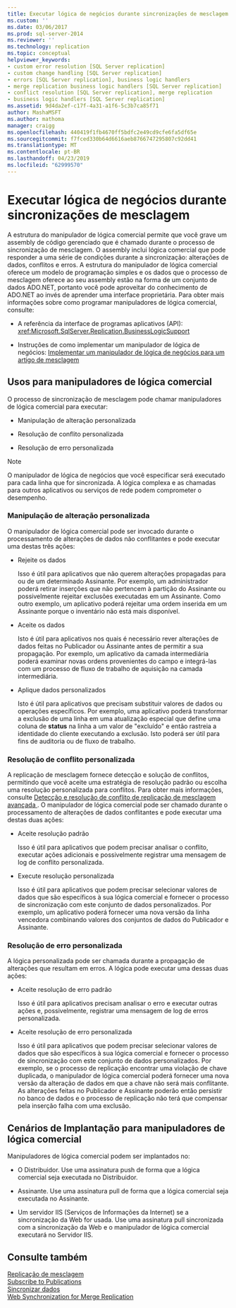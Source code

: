 ```yaml
---
title: Executar lógica de negócios durante sincronizações de mesclagem | Microsoft Docs
ms.custom: ''
ms.date: 03/06/2017
ms.prod: sql-server-2014
ms.reviewer: ''
ms.technology: replication
ms.topic: conceptual
helpviewer_keywords:
- custom error resolution [SQL Server replication]
- custom change handling [SQL Server replication]
- errors [SQL Server replication], business logic handlers
- merge replication business logic handlers [SQL Server replication]
- conflict resolution [SQL Server replication], merge replication
- business logic handlers [SQL Server replication]
ms.assetid: 9d4da2ef-c17f-4a31-a1f6-5c3b7ca85f71
author: MashaMSFT
ms.author: mathoma
manager: craigg
ms.openlocfilehash: 440419f1fb4670ff5bdfc2e49cd9cfe6fa5df65e
ms.sourcegitcommit: f7fced330b64d6616aeb8766747295807c92dd41
ms.translationtype: MT
ms.contentlocale: pt-BR
ms.lasthandoff: 04/23/2019
ms.locfileid: "62999570"
---
```

# <a name="execute-business-logic-during-merge-synchronization"></a>Executar lógica de negócios durante sincronizações de mesclagem
  A estrutura do manipulador de lógica comercial permite que você grave um assembly de código gerenciado que é chamado durante o processo de sincronização de mesclagem. O assembly inclui lógica comercial que pode responder a uma série de condições durante a sincronização: alterações de dados, conflitos e erros. A estrutura do manipulador de lógica comercial oferece um modelo de programação simples e os dados que o processo de mesclagem oferece ao seu assembly estão na forma de um conjunto de dados ADO.NET, portanto você pode aproveitar do conhecimento de ADO.NET ao invés de aprender uma interface proprietária. Para obter mais informações sobre como programar manipuladores de lógica comercial, consulte:  
  
-   A referência da interface de programas aplicativos (API): <xref:Microsoft.SqlServer.Replication.BusinessLogicSupport>  
  
-   Instruções de como implementar um manipulador de lógica de negócios: [Implementar um manipulador de lógica de negócios para um artigo de mesclagem](../implement-a-business-logic-handler-for-a-merge-article.md)  
  
## <a name="uses-for-business-logic-handlers"></a>Usos para manipuladores de lógica comercial  
 O processo de sincronização de mesclagem pode chamar manipuladores de lógica comercial para executar:  
  
-   Manipulação de alteração personalizada  
  
-   Resolução de conflito personalizada  
  
-   Resolução de erro personalizada  
  
> [!NOTE]  
>  O manipulador de lógica de negócios que você especificar será executado para cada linha que for sincronizada. A lógica complexa e as chamadas para outros aplicativos ou serviços de rede podem comprometer o desempenho.  
  
### <a name="custom-change-handling"></a>Manipulação de alteração personalizada  
 O manipulador de lógica comercial pode ser invocado durante o processamento de alterações de dados não conflitantes e pode executar uma destas três ações:  
  
-   Rejeite os dados  
  
     Isso é útil para aplicativos que não querem alterações propagadas para ou de um determinado Assinante. Por exemplo, um administrador poderá retirar inserções que não pertencem à partição do Assinante ou possivelmente rejeitar exclusões executadas em um Assinante. Como outro exemplo, um aplicativo poderá rejeitar uma ordem inserida em um Assinante porque o inventário não está mais disponível.  
  
-   Aceite os dados  
  
     Isto é útil para aplicativos nos quais é necessário rever alterações de dados feitas no Publicador ou Assinante antes de permitir a sua propagação. Por exemplo, um aplicativo da camada intermediária poderá examinar novas ordens provenientes do campo e integrá-las com um processo de fluxo de trabalho de aquisição na camada intermediária.  
  
-   Aplique dados personalizados  
  
     Isto é útil para aplicativos que precisam substituir valores de dados ou operações específicos. Por exemplo, uma aplicativo poderá transformar a exclusão de uma linha em uma atualização especial que define uma coluna de **status** na linha a um valor de "excluído" e então rastreia a identidade do cliente executando a exclusão. Isto poderá ser útil para fins de auditoria ou de fluxo de trabalho.  
  
### <a name="custom-conflict-resolution"></a>Resolução de conflito personalizada  
 A replicação de mesclagem fornece detecção e solução de conflitos, permitindo que você aceite uma estratégia de resolução padrão ou escolha uma resolução personalizada para conflitos. Para obter mais informações, consulte [Detecção e resolução de conflito de replicação de mesclagem avançada ](advanced-merge-replication-conflict-detection-and-resolution.md). O manipulador de lógica comercial pode ser chamado durante o processamento de alterações de dados conflitantes e pode executar uma destas duas ações:  
  
-   Aceite resolução padrão  
  
     Isso é útil para aplicativos que podem precisar analisar o conflito, executar ações adicionais e possivelmente registrar uma mensagem de log de conflito personalizada.  
  
-   Execute resolução personalizada  
  
     Isso é útil para aplicativos que podem precisar selecionar valores de dados que são específicos à sua lógica comercial e fornecer o processo de sincronização com este conjunto de dados personalizados. Por exemplo, um aplicativo poderá fornecer uma nova versão da linha vencedora combinando valores dos conjuntos de dados do Publicador e Assinante.  
  
### <a name="custom-error-resolution"></a>Resolução de erro personalizada  
 A lógica personalizada pode ser chamada durante a propagação de alterações que resultam em erros. A lógica pode executar uma dessas duas ações:  
  
-   Aceite resolução de erro padrão  
  
     Isso é útil para aplicativos precisam analisar o erro e executar outras ações e, possivelmente, registrar uma mensagem de log de erros personalizada.  
  
-   Aceite resolução de erro personalizada  
  
     Isso é útil para aplicativos que podem precisar selecionar valores de dados que são específicos à sua lógica comercial e fornecer o processo de sincronização com este conjunto de dados personalizados. Por exemplo, se o processo de replicação encontrar uma violação de chave duplicada, o manipulador de lógica comercial poderá fornecer uma nova versão da alteração de dados em que a chave não será mais conflitante. As alterações feitas no Publicador e Assinante poderão então persistir no banco de dados e o processo de replicação não terá que compensar pela inserção falha com uma exclusão.  
  
## <a name="deployment-scenarios-for-business-logic-handlers"></a>Cenários de Implantação para manipuladores de lógica comercial  
 Manipuladores de lógica comercial podem ser implantados no:  
  
-   O Distribuidor. Use uma assinatura push de forma que a lógica comercial seja executada no Distribuidor.  
  
-   Assinante. Use uma assinatura pull de forma que a lógica comercial seja executada no Assinante.  
  
-   Um servidor IIS (Serviços de Informações da Internet) se a sincronização da Web for usada. Use uma assinatura pull sincronizada com a sincronização da Web e o manipulador de lógica comercial executará no Servidor IIS.  
  
## <a name="see-also"></a>Consulte também  
 [Replicação de mesclagem](merge-replication.md)   
 [Subscribe to Publications](../subscribe-to-publications.md)   
 [Sincronizar dados](../synchronize-data.md)   
 [Web Synchronization for Merge Replication](../web-synchronization-for-merge-replication.md)  
  
  
